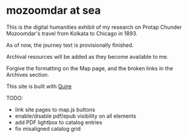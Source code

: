 # mozoomdar at sea
This is the digital humanities exhibit of my research on Protap Chunder Mozoomdar's travel from Kolkata to Chicago in 1893.

As of now, the journey text is provisionally finished.

Archival resources will be added as they become available to me.

Forgive the formatting on the Map page, and the broken links in the Archives section.

This site is built with [Quire](http://gettypubs.github.io/quire)

TODO:
- link site pages to map.js buttons
- enable/disable pdf/epub visibility on all elements
- add PDF lightbox to catalog entries
- fix misaligned catalog grid
